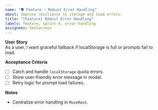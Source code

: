 ```yaml
---
name: "🛡️ Feature – Robust Error Handling"
about: Improve resilience to storage and load errors.
title: "[Feature] Robust Error Handling"
labels: feature, sprint-4, error-handling
assignees: kenlacroix
---
```


**User Story**  
As a user, I want graceful fallback if localStorage is full or prompts fail to load.

**Acceptance Criteria**  
- [ ] Catch and handle `localStorage` quota errors.  
- [ ] Show user-friendly error message in modal.  
- [ ] Retry logic for prompt load failures.

**Notes**  
- Centralize error handling in `MuseRoot`.
